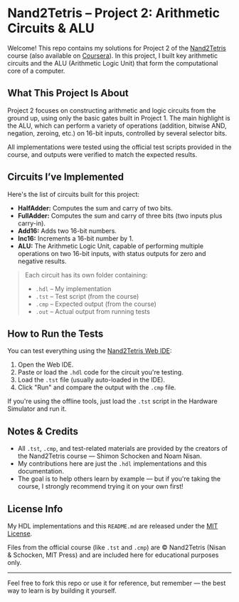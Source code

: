 # Nand2Tetris – Project 2: Arithmetic Circuits & ALU

Welcome! This repo contains my solutions for Project 2 of the [Nand2Tetris](https://www.nand2tetris.org/) course (also available on [Coursera](https://www.coursera.org/learn/build-a-computer)). In this project, I built key arithmetic circuits and the ALU (Arithmetic Logic Unit) that form the computational core of a computer.

## What This Project Is About

Project 2 focuses on constructing arithmetic and logic circuits from the ground up, using only the basic gates built in Project 1. The main highlight is the ALU, which can perform a variety of operations (addition, bitwise AND, negation, zeroing, etc.) on 16-bit inputs, controlled by several selector bits.

All implementations were tested using the official test scripts provided in the course, and outputs were verified to match the expected results.

## Circuits I’ve Implemented

Here's the list of circuits built for this project:

- **HalfAdder:** Computes the sum and carry of two bits.
- **FullAdder:** Computes the sum and carry of three bits (two inputs plus carry-in).
- **Add16:** Adds two 16-bit numbers.
- **Inc16:** Increments a 16-bit number by 1.
- **ALU:** The Arithmetic Logic Unit, capable of performing multiple operations on two 16-bit inputs, with status outputs for zero and negative results.

> Each circuit has its own folder containing:
> - `.hdl` – My implementation
> - `.tst` – Test script (from the course)
> - `.cmp` – Expected output (from the course)
> - `.out` – Actual output from running tests

## How to Run the Tests

You can test everything using the [Nand2Tetris Web IDE](https://nand2tetris.github.io/web-ide/):

1. Open the Web IDE.
2. Paste or load the `.hdl` code for the circuit you're testing.
3. Load the `.tst` file (usually auto-loaded in the IDE).
4. Click "Run" and compare the output with the `.cmp` file.

If you're using the offline tools, just load the `.tst` script in the Hardware Simulator and run it.

## Notes & Credits

- All `.tst`, `.cmp`, and test-related materials are provided by the creators of the Nand2Tetris course — Shimon Schocken and Noam Nisan.
- My contributions here are just the `.hdl` implementations and this documentation.
- The goal is to help others learn by example — but if you're taking the course, I strongly recommend trying it on your own first!

## License Info

My HDL implementations and this `README.md` are released under the [MIT License](LICENSE).

Files from the official course (like `.tst` and `.cmp`) are © Nand2Tetris (Nisan & Schocken, MIT Press) and are included here for educational purposes only.

---

Feel free to fork this repo or use it for reference, but remember — the best way to learn is by building it yourself.
